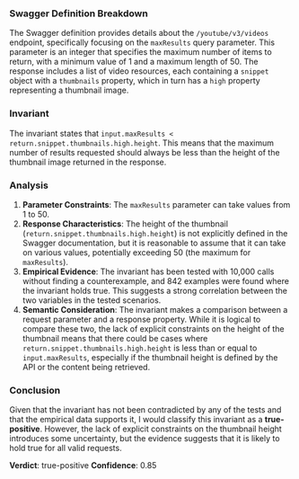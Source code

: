 ### Swagger Definition Breakdown
The Swagger definition provides details about the `/youtube/v3/videos` endpoint, specifically focusing on the `maxResults` query parameter. This parameter is an integer that specifies the maximum number of items to return, with a minimum value of 1 and a maximum length of 50. The response includes a list of video resources, each containing a `snippet` object with a `thumbnails` property, which in turn has a `high` property representing a thumbnail image.

### Invariant
The invariant states that `input.maxResults < return.snippet.thumbnails.high.height`. This means that the maximum number of results requested should always be less than the height of the thumbnail image returned in the response.

### Analysis
1. **Parameter Constraints**: The `maxResults` parameter can take values from 1 to 50. 
2. **Response Characteristics**: The height of the thumbnail (`return.snippet.thumbnails.high.height`) is not explicitly defined in the Swagger documentation, but it is reasonable to assume that it can take on various values, potentially exceeding 50 (the maximum for `maxResults`). 
3. **Empirical Evidence**: The invariant has been tested with 10,000 calls without finding a counterexample, and 842 examples were found where the invariant holds true. This suggests a strong correlation between the two variables in the tested scenarios.
4. **Semantic Consideration**: The invariant makes a comparison between a request parameter and a response property. While it is logical to compare these two, the lack of explicit constraints on the height of the thumbnail means that there could be cases where `return.snippet.thumbnails.high.height` is less than or equal to `input.maxResults`, especially if the thumbnail height is defined by the API or the content being retrieved.

### Conclusion
Given that the invariant has not been contradicted by any of the tests and that the empirical data supports it, I would classify this invariant as a **true-positive**. However, the lack of explicit constraints on the thumbnail height introduces some uncertainty, but the evidence suggests that it is likely to hold true for all valid requests. 

**Verdict**: true-positive
**Confidence**: 0.85
